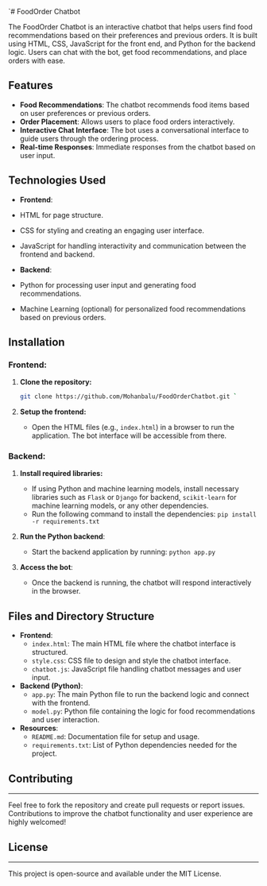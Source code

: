 

`# FoodOrder Chatbot

The FoodOrder Chatbot is an interactive chatbot that helps users find food recommendations based on their preferences and previous orders. It is built using HTML, CSS, JavaScript for the front end, and Python for the backend logic. Users can chat with the bot, get food recommendations, and place orders with ease.

## Features
- **Food Recommendations**: The chatbot recommends food items based on user preferences or previous orders.
- **Order Placement**: Allows users to place food orders interactively.
- **Interactive Chat Interface**: The bot uses a conversational interface to guide users through the ordering process.
- **Real-time Responses**: Immediate responses from the chatbot based on user input.

## Technologies Used
- **Frontend**:
 - HTML for page structure.
 - CSS for styling and creating an engaging user interface.
 - JavaScript for handling interactivity and communication between the frontend and backend.

- **Backend**:
 - Python for processing user input and generating food recommendations.
 - Machine Learning (optional) for personalized food recommendations based on previous orders.

## Installation

### Frontend:
1. **Clone the repository:**

   ```bash
   git clone https://github.com/Mohanbalu/FoodOrderChatbot.git `

1.  **Setup the frontend:**
    -   Open the HTML files (e.g., `index.html`) in a browser to run the application. The bot interface will be accessible from there.

### Backend:

1.  **Install required libraries:**

    -   If using Python and machine learning models, install necessary libraries such as `Flask` or `Django` for backend, `scikit-learn` for machine learning 
        models, or any other dependencies.
    -   Run the following command to install the dependencies:
    `pip install -r requirements.txt`

2.  **Run the Python backend**:
    -   Start the backend application by running:
    `python app.py`

3.  **Access the bot**:
    -   Once the backend is running, the chatbot will respond interactively in the browser.

Files and Directory Structure
-----------------------------
-   **Frontend**:
    -   `index.html`: The main HTML file where the chatbot interface is structured.
    -   `style.css`: CSS file to design and style the chatbot interface.
    -   `chatbot.js`: JavaScript file handling chatbot messages and user input.
-   **Backend (Python)**:
    -   `app.py`: The main Python file to run the backend logic and connect with the frontend.
    -   `model.py`: Python file containing the logic for food recommendations and user interaction.
-   **Resources**:
    -   `README.md`: Documentation file for setup and usage.
    -   `requirements.txt`: List of Python dependencies needed for the project.


## Contributing
------------
Feel free to fork the repository and create pull requests or report issues. Contributions to improve the chatbot functionality and user experience are highly welcomed!


## License
-------
This project is open-source and available under the MIT License.
